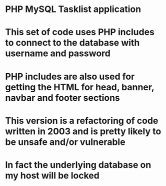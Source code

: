 # PHP MySQL Tasklist application
# This set of code uses PHP includes to connect to the database with username and password
# PHP includes are also used for getting the HTML for head, banner, navbar and footer sections
# This version is a refactoring of code written in 2003 and is pretty likely to be unsafe and/or vulnerable
# In fact the underlying database on my host will be locked

